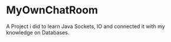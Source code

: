 # MyOwnChatRoom
A Project i did to learn Java Sockets, IO and connected it with my knowledge on Databases. 
